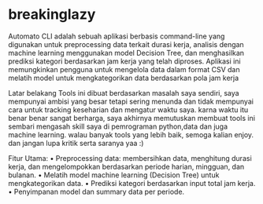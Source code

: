 # breakinglazy
Automato CLI adalah sebuah aplikasi berbasis command-line yang digunakan untuk preprocessing data terkait durasi kerja, analisis dengan machine learning menggunakan model Decision Tree, dan menghasilkan prediksi kategori berdasarkan jam kerja yang telah diproses. Aplikasi ini memungkinkan pengguna untuk mengelola data dalam format CSV dan melatih model untuk mengkategorikan data berdasarkan pola jam kerja

Latar belakang Tools ini dibuat berdasarkan masalah saya sendiri, saya mempunyai ambisi yang besar tetapi sering menunda dan tidak mempunyai cara untuk tracking keseharian dan mengatur waktu saya. karna waktu itu benar benar sangat berharga, saya akhirnya memutuskan membuat tools ini sembari mengasah skill saya di pemrograman python,data dan juga machine learning. walau banyak tools yang lebih baik, semoga kalian enjoy. dan jangan lupa kritik serta saranya yaa :)

Fitur Utama:
• Preprocessing data: membersihkan data, menghitung durasi kerja, dan mengelompokkan berdasarkan periode harian, mingguan, dan bulanan.
• Melatih model machine learning (Decision Tree) untuk mengkategorikan data.
• Prediksi kategori berdasarkan input total jam kerja.
• Penyimpanan model dan summary data per periode.
